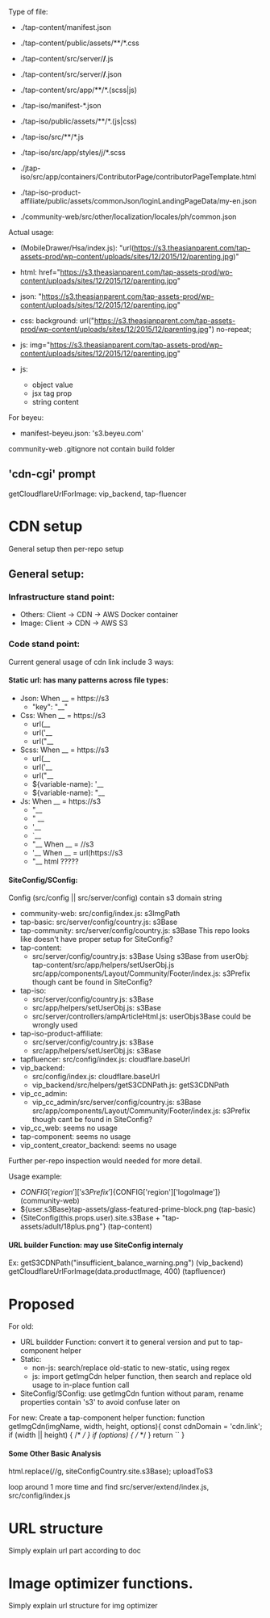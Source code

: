 

Type of file:
+ ./tap-content/manifest.json
+ ./tap-content/public/assets/**/*.css
+ ./tap-content/src/server/**/**.js
+ ./tap-content/src/server/**/**.json
+ ./tap-content/src/app/**/*.(scss|js)

+ ./tap-iso/manifest-*.json
+ ./tap-iso/public/assets/**/*.(js|css)
+ ./tap-iso/src/**/*.js
+ ./tap-iso/src/app/styles/*j*/*.scss
+ ./jtap-iso/src/app/containers/ContributorPage/contributorPageTemplate.html

+ ./tap-iso-product-affiliate/public/assets/commonJson/loginLandingPageData/my-en.json

+ ./community-web/src/other/localization/locales/ph/common.json


Actual usage: 
+ (MobileDrawer/Hsa/index.js): "url(https://s3.theasianparent.com/tap-assets-prod/wp-content/uploads/sites/12/2015/12/parenting.jpg)"
+ html: href="https://s3.theasianparent.com/tap-assets-prod/wp-content/uploads/sites/12/2015/12/parenting.jpg"
+ json: "https://s3.theasianparent.com/tap-assets-prod/wp-content/uploads/sites/12/2015/12/parenting.jpg"
+ css: background: url("https://s3.theasianparent.com/tap-assets-prod/wp-content/uploads/sites/12/2015/12/parenting.jpg") no-repeat;
+ js: img="https://s3.theasianparent.com/tap-assets-prod/wp-content/uploads/sites/12/2015/12/parenting.jpg"

+ js:
  + object value
  + jsx tag prop
  + string content



For beyeu: 
+ manifest-beyeu.json: 's3.beyeu.com'


community-web .gitignore not contain build folder



## 'cdn-cgi' prompt
getCloudflareUrlForImage: vip_backend, tap-fluencer




































# CDN setup
General setup then per-repo setup

## General setup:
### Infrastructure stand point:
+ Others: Client -> CDN -> AWS Docker container
+ Image: Client -> CDN -> AWS S3

### Code stand point:
Current general usage of cdn link include 3 ways:
#### Static url: has many patterns across file types:
- Json: When __ = https://s3
  + "key": "__"
- Css: When __ = https://s3
  + url(__
  + url('__
  + url("__
- Scss: When __ = https://s3
  + url(__
  + url('__
  + url("__
  + ${variable-name}: '__
  + ${variable-name}: "__
- Js:
  When __ = https://s3
  + "__
  + " __
  + '__
  + `__
  + &quot;__
  When __ = //s3
  + '__
  When __ = url(https://s3
  + "__
html ?????

#### SiteConfig/SConfig:
Config (src/config || src/server/config) contain s3 domain string
- community-web: src/config/index.js: s3ImgPath
- tap-basic: src/server/config/country.js: s3Base
- tap-community: src/server/config/country.js: s3Base
  This repo looks like doesn't have proper setup for SiteConfig?
- tap-content: 
  + src/server/config/country.js: s3Base
  Using s3Base from userObj: tap-content/src/app/helpers/setUserObj.js
  src/app/components/Layout/Community/Footer/index.js: s3Prefix though cant be found in SiteConfig?
- tap-iso: 
    + src/server/config/country.js: s3Base
    + src/app/helpers/setUserObj.js: s3Base
    + src/server/controllers/ampArticleHtml.js: userObjs3Base could be wrongly used
- tap-iso-product-affiliate: 
    + src/server/config/country.js: s3Base
    + src/app/helpers/setUserObj.js: s3Base
- tapfluencer: src/config/index.js: cloudflare.baseUrl
- vip_backend: 
  + src/config/index.js: cloudflare.baseUrl 
  + vip_backend/src/helpers/getS3CDNPath.js: getS3CDNPath 
- vip_cc_admin:
  + vip_cc_admin/src/server/config/country.js: s3Base
  src/app/components/Layout/Community/Footer/index.js: s3Prefix though cant be found in SiteConfig?
- vip_cc_web: seems no usage
- tap-component: seems no usage
- vip_content_creator_backend: seems no usage

Further per-repo inspection would needed for more detail.

Usage example: 
+ ${CONFIG['region']['s3Prefix']}${CONFIG['region']['logoImage']} (community-web)
+ ${user.s3Base}tap-assets/glass-featured-prime-block.png (tap-basic)
+ {SiteConfig(this.props.user).site.s3Base + "tap-assets/adult/18plus.png"} (tap-content)


#### URL builder Function: may use SiteConfig internaly
Ex: getS3CDNPath("insufficient_balance_warning.png") (vip_backend)
    getCloudflareUrlForImage(data.productImage, 400) (tapfluencer)


# Proposed
For old:
- URL buildder Function: convert it to general version and put to tap-component helper
- Static: 
  + non-js: search/replace old-static to new-static, using regex
  + js: import getImgCdn helper function, then search and replace old usage to in-place funtion call
- SiteConfig/SConfig: use getImgCdn funtion without param, rename properties contain 's3' to avoid confuse later on

For new:
Create a tap-component helper function:
function getImgCdn(imgName, width, height, options){
  const cdnDomain = 'cdn.link';
  if (width || height) { /*  */ }
  if (options) { /*  */ }
  return ``
}









#### Some Other Basic Analysis



<!-- s3Base -->
html.replace(/<!-- s3Base -->/g, siteConfigCountry.site.s3Base);
uploadToS3


loop around 1 more time and find src/server/extend/index.js, src/config/index.js




# URL structure
Simply explain url part according to doc

# Image optimizer functions.
Simply explain url structure for img optimizer








